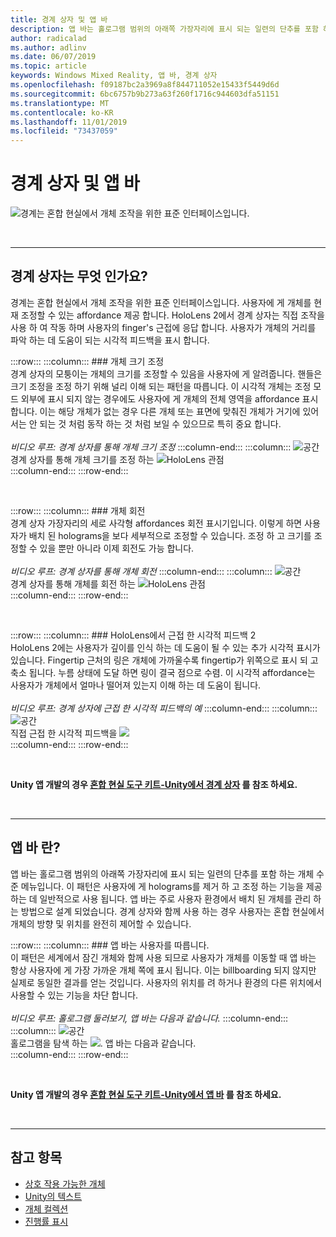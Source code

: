 ```yaml
---
title: 경계 상자 및 앱 바
description: 앱 바는 홀로그램 범위의 아래쪽 가장자리에 표시 되는 일련의 단추를 포함 하는 개체 수준 메뉴입니다.
author: radicalad
ms.author: adlinv
ms.date: 06/07/2019
ms.topic: article
keywords: Windows Mixed Reality, 앱 바, 경계 상자
ms.openlocfilehash: f09187bc2a3969a8f844711052e15433f5449d6d
ms.sourcegitcommit: 6bc6757b9b273a63f260f1716c944603dfa51151
ms.translationtype: MT
ms.contentlocale: ko-KR
ms.lasthandoff: 11/01/2019
ms.locfileid: "73437059"
---
```

# <a name="bounding-box-and-app-bar"></a>경계 상자 및 앱 바
![경계는 혼합 현실에서 개체 조작을 위한 표준 인터페이스입니다.](images/640px-boundingbox-hero.jpg)<br>

<br>

---

## <a name="what-is-the-bounding-box"></a>경계 상자는 무엇 인가요?

경계는 혼합 현실에서 개체 조작을 위한 표준 인터페이스입니다. 사용자에 게 개체를 현재 조정할 수 있는 affordance 제공 합니다. HoloLens 2에서 경계 상자는 직접 조작을 사용 하 여 작동 하며 사용자의 finger's 근접에 응답 합니다. 사용자가 개체의 거리를 파악 하는 데 도움이 되는 시각적 피드백을 표시 합니다.

:::row:::
    :::column:::
        ### <a name="scaling-an-objectbr"></a>개체 크기 조정<br>
        경계 상자의 모퉁이는 개체의 크기를 조정할 수 있음을 사용자에 게 알려줍니다. 핸들은 크기 조정을 조정 하기 위해 널리 이해 되는 패턴을 따릅니다. 이 시각적 개체는 조정 모드 외부에 표시 되지 않는 경우에도 사용자에 게 개체의 전체 영역을 affordance 표시 합니다. 이는 해당 개체가 없는 경우 다른 개체 또는 표면에 맞춰진 개체가 거기에 있어서는 안 되는 것 처럼 동작 하는 것 처럼 보일 수 있으므로 특히 중요 합니다.<br>
        <br>
        *비디오 루프: 경계 상자를 통해 개체 크기 조정*
    :::column-end:::
        :::column:::
        ![공간](images/spacer-20x582.png)<br>
       경계 상자를 통해 개체 크기를 조정 하는 ![HoloLens 관점](images/HoloLens2_BoundingBox.gif)<br>
    :::column-end:::
:::row-end:::

<br>

:::row:::
    :::column:::
        ### <a name="rotating-an-objectbr"></a>개체 회전<br>
        경계 상자 가장자리의 세로 사각형 affordances 회전 표시기입니다. 이렇게 하면 사용자가 배치 된 holograms을 보다 세부적으로 조정할 수 있습니다. 조정 하 고 크기를 조정할 수 있을 뿐만 아니라 이제 회전도 가능 합니다.<br>
        <br>
        *비디오 루프: 경계 상자를 통해 개체 회전*
    :::column-end:::
        :::column:::
        ![공간](images/spacer-20x582.png)<br>
       경계 상자를 통해 개체를 회전 하는 ![HoloLens 관점](images/HoloLens2_BoundingBox_Rotate.gif)<br>
    :::column-end:::
:::row-end:::

<br>

:::row:::
    :::column:::
        ### <a name="visual-feedback-on-hand-proximity-on-hololens-2br"></a>HoloLens에서 근접 한 시각적 피드백 2<br>
        HoloLens 2에는 사용자가 깊이를 인식 하는 데 도움이 될 수 있는 추가 시각적 표시가 있습니다. Fingertip 근처의 링은 개체에 가까울수록 fingertip가 위쪽으로 표시 되 고 축소 됩니다. 누름 상태에 도달 하면 링이 결국 점으로 수렴. 이 시각적 affordance는 사용자가 개체에서 얼마나 떨어져 있는지 이해 하는 데 도움이 됩니다.<br>
        <br>
        *비디오 루프: 경계 상자에 근접 한 시각적 피드백의 예*
    :::column-end:::
        :::column:::
        ![공간](images/spacer-20x582.png)<br>
       직접 근접 한 시각적 피드백을 ![](images/HoloLens2_Proximity.gif)<br>
    :::column-end:::
:::row-end:::

<br>

**Unity 앱 개발의 경우 [혼합 현실 도구 키트-Unity에서 경계 상자](https://microsoft.github.io/MixedRealityToolkit-Unity/Documentation/README_BoundingBox.html) 를 참조 하세요.**

<br>

---

## <a name="what-is-the-app-bar"></a>앱 바 란?

앱 바는 홀로그램 범위의 아래쪽 가장자리에 표시 되는 일련의 단추를 포함 하는 개체 수준 메뉴입니다. 이 패턴은 사용자에 게 holograms를 제거 하 고 조정 하는 기능을 제공 하는 데 일반적으로 사용 됩니다. 앱 바는 주로 사용자 환경에서 배치 된 개체를 관리 하는 방법으로 설계 되었습니다. 경계 상자와 함께 사용 하는 경우 사용자는 혼합 현실에서 개체의 방향 및 위치를 완전히 제어할 수 있습니다.

:::row:::
    :::column:::
        ### <a name="the-app-bar-follows-the-userbr"></a>앱 바는 사용자를 따릅니다.<br>
        이 패턴은 세계에서 잠긴 개체와 함께 사용 되므로 사용자가 개체를 이동할 때 앱 바는 항상 사용자에 게 가장 가까운 개체 쪽에 표시 됩니다. 이는 billboarding 되지 않지만 실제로 동일한 결과를 얻는 것입니다. 사용자의 위치를 려 하거나 환경의 다른 위치에서 사용할 수 있는 기능을 차단 합니다. <br>
        <br>
        *비디오 루프: 홀로그램 둘러보기, 앱 바는 다음과 같습니다.*
    :::column-end:::
        :::column:::
        ![공간](images/spacer-20x582.png)<br>
       홀로그램을 탐색 하는 ![. 앱 바는 다음과 같습니다.](images/HoloLens2_AppBarFollowing.gif)<br>
    :::column-end:::
:::row-end:::

<br>



**Unity 앱 개발의 경우 [혼합 현실 도구 키트-Unity에서 앱 바](https://microsoft.github.io/MixedRealityToolkit-Unity/Documentation/README_AppBar.html) 를 참조 하세요.**

<br>

---

## <a name="see-also"></a>참고 항목
* [상호 작용 가능한 개체](interactable-object.md)
* [Unity의 텍스트](text-in-unity.md)
* [개체 컬렉션](object-collection.md)
* [진행률 표시](progress.md)
